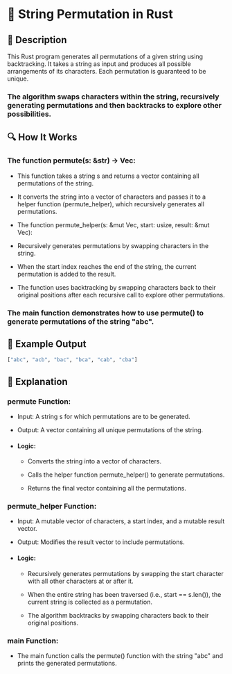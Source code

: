 
# 📌 String Permutation in Rust

## 🚀 Description
This Rust program generates all permutations of a given string using backtracking. It takes a string as input and produces all possible arrangements of its characters. Each permutation is guaranteed to be unique.

### The algorithm swaps characters within the string, recursively generating permutations and then backtracks to explore other possibilities.

## 🔍 How It Works
### The function permute(s: &str) -> Vec<String>:

- This function takes a string s and returns a vector containing all permutations of the string.

- It converts the string into a vector of characters and passes it to a helper function (permute_helper), which recursively generates all permutations.

- The function permute_helper(s: &mut Vec<char>, start: usize, result: &mut Vec<String>):

- Recursively generates permutations by swapping characters in the string.

- When the start index reaches the end of the string, the current permutation is added to the result.

- The function uses backtracking by swapping characters back to their original positions after each recursive call to explore other permutations.

### The main function demonstrates how to use permute() to generate permutations of the string "abc".

## 🎯 Example Output
```sh
["abc", "acb", "bac", "bca", "cab", "cba"]
```

## 📂 Explanation
### permute Function:
- Input: A string s for which permutations are to be generated.

- Output: A vector containing all unique permutations of the string.

- #### Logic:

    - Converts the string into a vector of characters.

    - Calls the helper function permute_helper() to generate permutations.

    - Returns the final vector containing all the permutations.

 ### permute_helper Function:
- Input: A mutable vector of characters, a start index, and a mutable result vector.

- Output: Modifies the result vector to include permutations.

- #### Logic:

    - Recursively generates permutations by swapping the start character with all other characters at or after it.

    - When the entire string has been traversed (i.e., start == s.len()), the current string is collected as a permutation.

    - The algorithm backtracks by swapping characters back to their original positions.

 ### main Function:
- The main function calls the permute() function with the string "abc" and prints the generated permutations.
